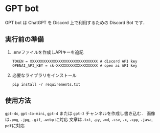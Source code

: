 GPT bot
=======
GPT bot は ChatGPT を Discord 上で利用するための Discord Bot です．

## 実行前の準備
1. .envファイルを作成しAPIキーを追記
    ```
    TOKEN = XXXXXXXXXXXXXXXXXXXXXXXXXXXXXXX # discord API key
    OPENAI_API_KEY = sk-XXXXXXXXXXXXXXXXXXX # open ai API key
    ```
2. 必要なライブラリをインストール  
    ```
    pip install -r requirements.txt
    ```
## 使用方法
`gpt-4o`, `gpt-4o-mini`, `gpt-4` または `gpt-3` チャンネルを作成し書き込む．
画像は`.png`, `.jpg`, `.gif`, `.webp` に対応
文章は`.txt`, `.py`, `.md`, `.csv`, `.c`, `.cpp`, `.java`, `pdf`に対応

